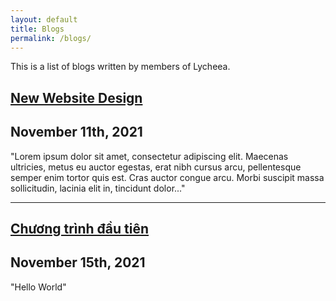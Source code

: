 ```yaml
---
layout: default
title: Blogs
permalink: /blogs/
---
```


This is a list of blogs written by members of Lycheea.

## [New Website Design](/blogs/14112021/new_website_launched.html)
## November 11th, 2021

"Lorem ipsum dolor sit amet, consectetur adipiscing elit. Maecenas ultricies, metus eu auctor egestas, erat nibh cursus arcu, pellentesque semper enim tortor quis est. Cras auctor congue arcu. Morbi suscipit massa sollicitudin, lacinia elit in, tincidunt dolor..."

---

## [Chương trình đầu tiên](/blogs/15112021/chuong_trinh_dau_tien.html)
## November 15th, 2021

"Hello World"